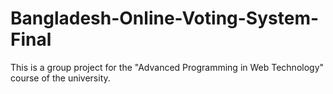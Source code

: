 # Bangladesh-Online-Voting-System-Final

This is a group project for the "Advanced Programming in Web Technology" course of the university.
